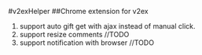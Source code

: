 #v2exHelper
##Chrome extension for v2ex
1. support auto gift get with ajax instead of manual click.
2. support resize comments //TODO
3. support notification with browser //TODO
